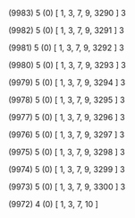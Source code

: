 (9983) 5 (0) [ 1, 3, 7, 9, 3290 ] 3 


(9982) 5 (0) [ 1, 3, 7, 9, 3291 ] 3 


(9981) 5 (0) [ 1, 3, 7, 9, 3292 ] 3 


(9980) 5 (0) [ 1, 3, 7, 9, 3293 ] 3 


(9979) 5 (0) [ 1, 3, 7, 9, 3294 ] 3 


(9978) 5 (0) [ 1, 3, 7, 9, 3295 ] 3 


(9977) 5 (0) [ 1, 3, 7, 9, 3296 ] 3 


(9976) 5 (0) [ 1, 3, 7, 9, 3297 ] 3 


(9975) 5 (0) [ 1, 3, 7, 9, 3298 ] 3 


(9974) 5 (0) [ 1, 3, 7, 9, 3299 ] 3 


(9973) 5 (0) [ 1, 3, 7, 9, 3300 ] 3 


(9972) 4 (0) [ 1, 3, 7, 10 ]  

